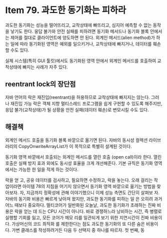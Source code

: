 # Item 79. 과도한 동기화는 피하라
과도한 동기화는 성능을 떨어뜨리고, 교착상태에 빠뜨리고, 심지어 예측할 수 없는 동작을 낳기도 한다.
웅답 불가와 안전 실패를 피하려면 동기화 메서드나 동기화 블록 안에서는 제어를 절대로 클라이언트에 양도하면 안 된다. 
외계인 메서드(alien method)가 하는 일에 따라 동기화된 영역은 예외를 일으키거나, 교착상태에 빠지거나, 데이터를 훼손할 수도 있다.

실제 시스템(특히 GUI 툴킷)에서도 동기화된 영역 안에서 외계인 메서드를 호출하여 교착상태에 빠지는 사례가 자주 있다.

## reentrant lock의 장단점
자바 언어의 락은 재진입(reentrant)을 허용하므로 교착상태에 빠지지는 않는다.
그러나 재진입 가능 락은 객체 지향 멀티스레드 프로그램을 쉽게 구현할 수 있도록 해주지만, 응답 불가(교착상태)가 될 상황을 안전 실패(데이터 훼손)로 변모시킬 수도 있다.

## 해결책
외계인 메서드 호출을 동기화 블록 바깥으로 옮기면 된다.
자바의 동시성 컬렉션 라이브러리의 CopyOnwriteArrayList가 이 목적으로 특별히 설계된 것이다. 

동기화 영역 바깥에서 호출되는 외계인 메서드를 열린 호출 (open call)이라 한다.
열린 호출은 실패 방지 효과 외에도 동시성 효율을 크게 개선해준다.
기본 규칙은 동기화 영역에서는 가능한 한 일을 적게 하는 것이다. 

락을 얻 고, 공유 데이터를 검사하고, 필요하면 수정하고, 락을 놓는다. 오래 걸리는 작 업이라면 아이템 78의 지침을 어기지 않으면서 동기화 영역 바깥으로 옮기는 방법을 찾아보자.
자, 지금까지 정확성에 관해 이야기했으니 이제 성능 측면도 간단히 살펴보 자. 자바의 동기화 비용은 빠르게 낮아져 왔지만, 과도한 동기화를 피하는 일 은 오히려 과거 어느 때보다 중요하다. 멀티코어가 일반화된 오늘날, 과도한 동기화가 초래하는 진짜 비용은 락을 얻는 데 드는 CPU 시간이 아니다. 바로 경쟁하느라 낭비하는 시간, 즉 병렬로 실행할 기회를 잃고, 모든 코어가 메모 리를 일관되게 보기 위한 지연시간이 진짜 비용이다. 가상머신의 코드 최적화 를 제한한다는 점도 과도한 동기화의 또 다른 숨은 비용이다.
가변 클래스를 작성하려거든 다음 두 선택지 중 하나를 따르자. 첫 번째, 동